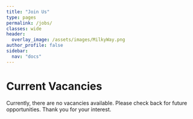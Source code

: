 ```yaml
---
title: "Join Us"
type: pages
permalink: /jobs/
classes: wide
header:
  overlay_image: /assets/images/MilkyWay.png
author_profile: false
sidebar: 
  nav: "docs"
---
```

# Current Vacancies
Currently, there are no vacancies available. Please check back for future opportunities. Thank you for your interest.
